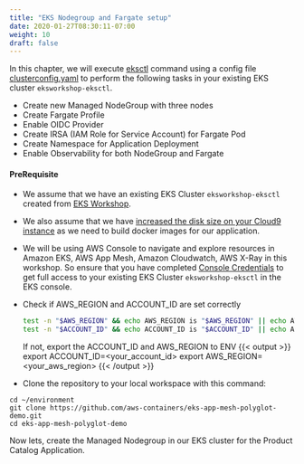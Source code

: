```yaml
---
title: "EKS Nodegroup and Fargate setup"
date: 2020-01-27T08:30:11-07:00
weight: 10
draft: false
---
```


In this chapter, we will execute [eksctl](https://eksctl.io/usage/creating-and-managing-clusters/#using-config-files) command using a 
config file [clusterconfig.yaml](https://github.com/aws-containers/eks-app-mesh-polyglot-demo/blob/master/deployment/clusterconfig.yaml) to perform the following tasks in your existing 
EKS cluster `eksworkshop-eksctl`.

* Create new Managed NodeGroup with three nodes
* Create Fargate Profile
* Enable OIDC Provider
* Create IRSA (IAM Role for Service Account) for Fargate Pod
* Create Namespace for Application Deployment
* Enable Observability for both NodeGroup and Fargate

#### PreRequisite

* We assume that we have an existing EKS Cluster `eksworkshop-eksctl` created from [EKS Workshop](/030_eksctl/launcheks/).

* We also assume that we have [increased the disk size on your Cloud9 instance](020_prerequisites/workspace/#increase-the-disk-size-on-the-cloud9-instance) as we need to build docker images for our application.

* We will be using AWS Console to navigate and explore resources in Amazon EKS, AWS App Mesh, Amazon Cloudwatch, AWS X-Ray in this workshop. 
So ensure that you have completed [Console Credentials](/030_eksctl/console/) to get full access to your existing EKS Cluster `eksworkshop-eksctl` in the EKS console.

* Check if AWS_REGION and ACCOUNT_ID are set correctly
    ```sh
    test -n "$AWS_REGION" && echo AWS_REGION is "$AWS_REGION" || echo AWS_REGION is not set
    test -n "$ACCOUNT_ID" && echo ACCOUNT_ID is "$ACCOUNT_ID" || echo ACCOUNT_ID is not set
    ```
    If not, export the ACCOUNT_ID and AWS_REGION to ENV
    {{< output >}}
export ACCOUNT_ID=<your_account_id>
export AWS_REGION=<your_aws_region>
    {{< /output >}}
      
* Clone the repository to your local workspace with this command:
```
cd ~/environment
git clone https://github.com/aws-containers/eks-app-mesh-polyglot-demo.git
cd eks-app-mesh-polyglot-demo
```

Now lets, create the Managed Nodegroup in our EKS cluster for the Product Catalog Application.
